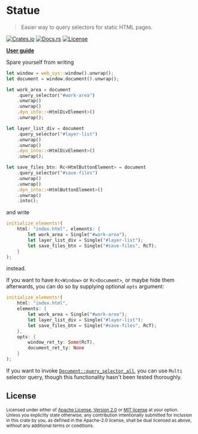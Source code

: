 # Statue

> Easier way to query selectors for static HTML pages.

[![Crates.io](https://img.shields.io/crates/v/statue)](https://crates.io/crates/statue)
[![Docs.rs](https://docs.rs/statue/badge.svg)](https://docs.rs/statue)
[![License](https://img.shields.io/crates/l/statue)](https://crates.io/crates/statue)

**[User guide](https://johnscience.github.io/statue/)**

Spare yourself from writing

```rust
let window = web_sys::window().unwrap();
let document = window.document().unwrap();

let work_area = document
    .query_selector("#work-area")
    .unwrap()
    .unwrap()
    .dyn_into::<HtmlDivElement>()
    .unwrap();

let layer_list_div = document
    .query_selector("#layer-list")
    .unwrap()
    .unwrap()
    .dyn_into::<HtmlDivElement>()
    .unwrap();

let save_files_btn: Rc<HtmlButtonElement> = document
    .query_selector("#save-files")
    .unwrap()
    .unwrap()
    .dyn_into::<HtmlButtonElement>()
    .unwrap()
    .into();
```

and write

```rust
initialize_elements!(
    html: "index.html", elements: {
        let work_area = Single("#work-area");
        let layer_list_div = Single("#layer-list");   
        let save_files_btn = Single("#save-files", RcT);
    }
);
```

instead.

If you want to have `Rc<Window>` or `Rc<Documemt>`, or maybe hide them afterwards,
you can do so by supplying optional `opts` argument:

```rust
initialize_elements!(
    html: "index.html",
    elements: {
        let work_area = Single("#work-area");
        let layer_list_div = Single("#layer-list");   
        let save_files_btn = Single("#save-files", RcT);
    },
    opts: {
        window_ret_ty: Some(RcT),
        document_ret_ty: None
    }
);
```

If you want to invoke [`Document::query_selector_all`], you can use `Multi`
selector query, though this functionality hasn't been tested thoroughly.

## License

<sup>
Licensed under either of <a href="LICENSE-APACHE">Apache License, Version
2.0</a> or <a href="LICENSE-MIT">MIT license</a> at your option.
</sup>

<br>

<sub>
Unless you explicitly state otherwise, any contribution intentionally submitted
for inclusion in this crate by you, as defined in the Apache-2.0 license, shall
be dual licensed as above, without any additional terms or conditions.
</sub>


[`Document::query_selector_all`]: https://rustwasm.github.io/wasm-bindgen/api/web_sys/struct.Document.html#method.query_selector_all
